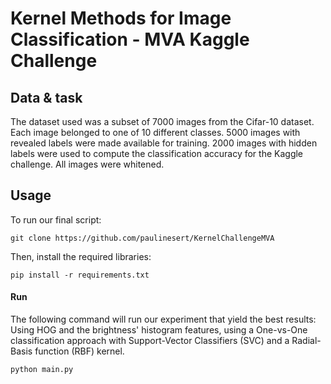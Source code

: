 # Kernel Methods for Image Classification - MVA Kaggle Challenge



## Data & task

The dataset used was a subset of 7000 images
from the Cifar-10 dataset. Each image
belonged to one of 10 different classes. 5000 images
with revealed labels were made available for
training. 2000 images with hidden labels were
used to compute the classification accuracy for
the Kaggle challenge. All images were whitened.


## Usage

To run our final script:

```
git clone https://github.com/paulinesert/KernelChallengeMVA
```

Then, install the required libraries:

```
pip install -r requirements.txt
```

#### Run 

The following command will run our experiment that yield the best results:
Using HOG and the brightness' histogram features, using a One-vs-One classification approach with  Support-Vector Classifiers (SVC) and a Radial-Basis function (RBF) kernel.

```
python main.py
```
